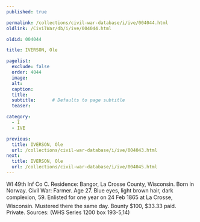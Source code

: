 ```yaml
---
published: true

permalink: /collections/civil-war-database/i/ive/004044.html
oldlink: /CivilWar/db/i/ive/004044.html

oldid: 004044

title: IVERSON, Ole

pagelist:
  exclude: false
  order: 4044
  image: 
  alt:
  caption:
  title:
  subtitle:      # Defaults to page subtitle
  teaser:

category: 
  - I 
  - IVE

previous:
  title: IVERSON, Ole
  url: /collections/civil-war-database/i/ive/004043.html  
next:
  title: IVERSON, Ole
  url: /collections/civil-war-database/i/ive/004045.html   
---
```

WI 49th Inf Co C. Residence: Bangor, La Crosse County, Wisconsin. Born in Norway. Civil War: Farmer. Age 27. Blue eyes, light brown hair, dark complexion, 5&#146;9&#148;. Enlisted for one year on 24 Feb 1865 at La Crosse, Wisconsin. Mustered there the same day. Bounty $100, $33.33 paid. Private. Sources: (WHS Series 1200 box 193-5,14)
